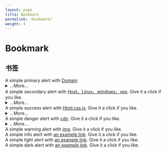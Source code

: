 ```yaml
---
layout: page
title: Bookmark
permalink: /bookmark/
weight: 4
---
```


# **Bookmark**
 <!-- alert警告框 -->
  <h2 id="list-group"> 书签</h2>
   <!-- Domain -->
<div class="alert alert-primary" role="alert">
  A simple primary alert with <a href="#" class="alert-link">Domain</a>
</div>
<details>
    <summary class="text-monospace">...More...</summary>
  <figure class="highlight">
    <p><a href="https://www.google.com">I’m a link</a></p>
  </figure>
</details>

<!-- Host，Linux，windows，vps -->
<div class="alert alert-secondary" role="alert">
  A simple secondary alert with <a href="#" class="alert-link">Host，Linux，windows，vps</a>. Give it a click if you like.
</div>
<details>
    <summary class="text-monospace">...More...</summary>
  <figure class="highlight">
 <div class="list-group my-3">
  <a class="list-group-item active disabled text-white">Host，Linux，windows，vps</a>
  <a class="list-group-item list-group-item-action" href="https://icp.me/docs">Headers</a>
  <a class="list-group-item list-group-item-action" href="#">Emphasis</a>
</div>
  </figure>
</details>
<!-- Html.css.js -->
<div class="alert alert-success" role="alert">
  A simple success alert with <a href="#" class="alert-link">Html.css.js</a>. Give it a click if you like.
</div>
<details>
    <summary class="text-monospace">...More...</summary>
  <figure class="highlight">
 <div class="container text-center">
  <div class="row row-cols-2 row-cols-lg-5 g-2 g-lg-3">
    <div class="col">
      <div class="p-3"><a href="https://www.google.com">I’m a link</a></div>
    </div>
    <div class="col">
      <div class="p-3"><a href="https://www.google.com">I’m a link</a></div>
    </div>
    <div class="col">
      <div class="p-3"><a href="https://www.google.com">I’m a link</a></div>
    </div>
  </div>
</div>
  </figure>
</details>

<!-- cdn -->
<div class="alert alert-danger" role="alert">
  A simple danger alert with <a href="#" class="alert-link">cdn</a>. Give it a click if you like.
</div>
<details>
    <summary class="text-monospace">...More...</summary>
  <figure class="highlight">
<select class="form-select" aria-label="Default select example">
  <option selected>cdn links</option>
<span class="badge text-bg-primary"><a href="https://www.google.com">I’m a link</a></span>
<span class="badge text-bg-secondary"><a href="https://www.google.com">I’m a link</a></span>
<span class="badge text-bg-success"><a href="https://www.google.com">I’m a link</a></span>
<span class="badge text-bg-danger"><a href="https://www.google.com">I’m a link</a></span>
<span class="badge text-bg-warning"><a href="https://www.google.com">I’m a link</a></span>
<span class="badge text-bg-info"><a href="https://www.google.com">I’m a link</a></span>
<span class="badge text-bg-light"><a href="https://www.google.com">I’m a link</a></span>
<span class="badge text-bg-dark"><a href="https://www.google.com">I’m a link</a></span>
</select>
  </figure>
</details>

<!-- Html.css.js -->
<div class="alert alert-warning" role="alert">
  A simple warning alert with <a href="#" class="alert-link">img</a>. Give it a click if you like.
</div>

<!-- Html.css.js -->
<div class="alert alert-info" role="alert">
  A simple info alert with <a href="#" class="alert-link">an example link</a>. Give it a click if you like.
</div>

<!-- Html.css.js -->
<div class="alert alert-dark" role="alert">
  A simple light alert with <a href="#" class="alert-link">an example link</a>. Give it a click if you like.
</div>

<!-- Html.css.js -->
<div class="alert alert-light" role="alert">
  A simple dark alert with <a href="#" class="alert-link">an example link</a>. Give it a click if you like.
</div>
